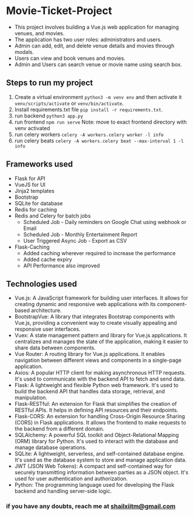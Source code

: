 # Movie-Ticket-Project
- This project involves building a Vue.js web application for managing venues, and movies.
- The application has two user roles: administrators and users.
- Admin can add, edit, and delete venue details and movies through modals.
- Users can view and book venues and movies.
- Admin and Users can search venue or movie name using search box.


## Steps to run my project
1. Create a virtual environment `python3 -m venv env` and then activate it `venv/scripts/activate` or `venv/bin/activate`.
2. Install requirements.txt file `pip install -r requirements.txt`.
3. run backend `python3 app.py`
4. run frontend `npm run serve` Note: move to exact frontend directory with venv activated
5. run celery workers `celery -A workers.celery worker -l info`
6. run celery beats `celery -A workers.celery beat --max-interval 1 -l info`

## Frameworks used
- Flask for API
- VueJS for UI 
- Jinja2 templates 
- Bootstrap
- SQLite for database 
- Redis for caching
- Redis and Celery for batch jobs
  - Scheduled Job - Daily reminders on Google Chat using webhook or Email
  - Scheduled Job - Monthly Entertainment Report
  - User Triggered Async Job - Export as CSV
- Flask-Caching
  - Added caching wherever required to increase the performance
  - Added cache expiry 
  - API Performance also improved

## Technologies used 
- Vue.js: A JavaScript framework for building user interfaces. It allows for creating dynamic and responsive web applications with its component-based architecture.
- BootstrapVue: A library that integrates Bootstrap components with Vue.js, providing a convenient way to create visually appealing and responsive user interfaces.
- Vuex: A state management pattern and library for Vue.js applications. It centralizes and manages the state of the application, making it easier to share data between components. 
- Vue Router: A routing library for Vue.js applications. It enables navigation between different views and components in a single-page application. 
- Axios: A popular HTTP client for making asynchronous HTTP requests. It's used to communicate with the backend API to fetch and send data. 
- Flask: A lightweight and flexible Python web framework. It's used to build the backend API that handles data storage, retrieval, and manipulation. 
- Flask-RESTful: An extension for Flask that simplifies the creation of RESTful APIs. It helps in defining API resources and their endpoints. 
- Flask-CORS: An extension for handling Cross-Origin Resource Sharing (CORS) in Flask applications. It allows the frontend to make requests to the backend from a different domain. 
- SQLAlchemy: A powerful SQL toolkit and Object-Relational Mapping (ORM) library for Python. It's used to interact with the database and manage database operations.
- SQLite: A lightweight, serverless, and self-contained database engine. It's used as the database system to store and manage application data. 
- JWT (JSON Web Tokens): A compact and self-contained way for securely transmitting information between parties as a JSON object. It's used for user authentication and authorization. 
- Python: The programming language used for developing the Flask backend and handling server-side logic.


### if you have any doubts, reach me at shailxiitm@gmail.com


